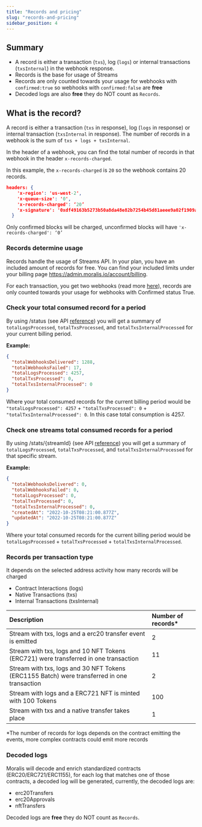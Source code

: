 ```yaml
---
title: "Records and pricing"
slug: "records-and-pricing"
sidebar_position: 4
---
```


## Summary 

- A record is either a transaction (`txs`), log (`logs`) or internal transactions (`txsInternal`) in the webhook response. 
- Records is the base for usage of Streams 
- Records are only counted towards your usage for webhooks with `confirmed:true` so webhooks with `confirmed:false` are  **free**
- Decoded logs are also **free** they do NOT count as `Records`.

## What is the record?

A record is either a transaction (`txs` in response), log (`logs` in response) or internal transaction (`txsInternal` in response). The number of records in a webhook is the sum of `txs + logs + txsInternal`. 

In the header of a webhook, you can find the total number of records in that webhook in the header `x-records-charged`.

In this example, the `x-records-charged` is `20` so the webhook contains 20 records.

```json
headers: {  
    'x-region': 'us-west-2',  
    'x-queue-size': '0',  
    'x-records-charged': ‘20’  
    'x-signature': '0xdf49163b5273b50a8da48e82b7254b45d81aeee9a02f1909a45d7aaea240e9c2',  
  }
```



Only confirmed blocks will be charged, unconfirmed blocks will have `'x-records-charged': ‘0’ `

### Records determine usage

Records handle the usage of Streams API. In your plan, you have an included amount of records for free. You can find your included limits under your billing page <https://admin.moralis.io/account/billing>.

For each transaction, you get two webhooks (read more [here](/docs/webhooks)), records are only counted towards your usage for webhooks with Confirmed status True.

### Check your total consumed record for a period

By using /status (see API [reference](/reference/getstats)) you will get a summary of `totalLogsProcessed`, `totalTxsProcessed`, and `totalTxsInternalProcessed` for your current billing period.

**Example:**

```json
{  
  "totalWebhooksDelivered": 1288,  
  "totalWebhooksFailed": 17,  
  "totalLogsProcessed": 4257,  
  "totalTxsProcessed": 0,  
  "totalTxsInternalProcessed": 0  
}
```



Where your total consumed records for the current billing period would be `"totalLogsProcessed": 4257` + `"totalTxsProcessed": 0` + `"totalTxsInternalProcessed": 0`. In this case total consumption is 4257.

### Check one streams total consumed records for a period

By using /stats/{streamId} (see API [reference](/reference/getstatsbystreamid)) you will get a summary of `totalLogsProcessed`, `totalTxsProcessed`, and `totalTxsInternalProcessed` for that specific stream.

**Example:**

```json
{  
  "totalWebhooksDelivered": 0,  
  "totalWebhooksFailed": 0,  
  "totalLogsProcessed": 0,  
  "totalTxsProcessed": 0,  
  "totalTxsInternalProcessed": 0,  
  "createdAt": "2022-10-25T08:21:00.877Z",  
  "updatedAt": "2022-10-25T08:21:00.877Z"  
}
```



Where your total consumed records for the current billing period would be `totalLogsProcessed` + `totalTxsProcessed`  + `totalTxsInternalProcessed`.

### Records per transaction type

It depends on the selected address activity how many records will be charged

- Contract Interactions (logs)
- Native Transactions (txs)
- Internal Transactions (txsInternal)

| Description                                                                                 | Number of records\* |
| :------------------------------------------------------------------------------------------ | :------------------ |
| Stream with txs, logs and a erc20 transfer event is emitted                                 | 2                   |
| Stream with txs, logs and 10 NFT Tokens (ERC721) were transferred in one transaction        | 11                  |
| Stream with txs, logs and 30 NFT Tokens (ERC1155 Batch) were transferred in one transaction | 2                   |
| Stream with logs and a ERC721 NFT is minted with 100 Tokens                                 | 100                 |
| Stream with txs and a native transfer takes place                                           | 1                   |

\*The number of records for logs depends on the contract emitting the events, more complex contracts could emit more records

### Decoded logs

Moralis will decode and enrich standardized contracts (ERC20/ERC721/ERC1155), for each log that matches one of those contracts, a decoded log will be generated, currently, the decoded logs are:

- erc20Transfers
- erc20Approvals
- nftTransfers

Decoded logs are **free** they do NOT count as `Records`.